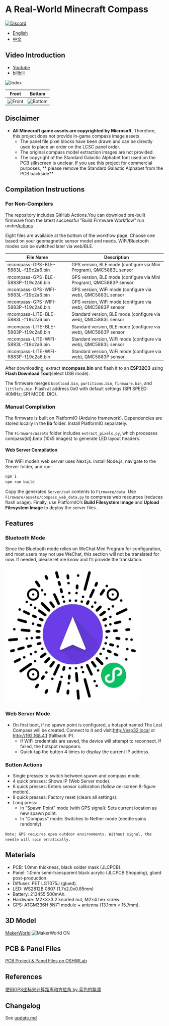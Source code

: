 # A Real-World Minecraft Compass

[![Discord](https://img.shields.io/badge/Discord-Join%20our%20community-5865F2?style=for-the-badge&logo=discord&logoColor=white)](https://discord.gg/PFBXxeKNFy)

- [English](README.md)
- [中文](README.zh-CN.md)


## Video Introduction 
* [Youtube](https://www.youtube.com/watch?v=OetinqewrzU)
* [bilibili](https://www.bilibili.com/video/BV1cfBzYnE2k/)


![Index](./Doc/public/MCompass.png)

Front|Bottom
-|-
![Front](./Doc/public/FrontPCB.png)|![Bottom](./Doc/public/BottomPCB.png)

## Disclaimer
* **All Minecraft game assets are copyrighted by Microsoft**, Therefore, this project does not provide in-game compass image assets.
    * The panel file pixel blocks have been drawn and can be directly used to place an order on the LCSC panel order.
    * The original compass model extraction images are not provided.
    * The copyright of the Standard Galactic Alphabet font used on the PCB silkscreen is unclear. If you use this project for commercial purposes, ** please remove the Standard Galactic Alphabet from the PCB backside**

## Compilation Instructions

### For Non-Compilers
The repository includes GitHub Actions.You can download pre-built firmware from the latest successful "Build Firmware Workflow" run under[Actions](https://github.com/chaosgoo/mcompass/actions)

Eight files are available at the bottom of the workflow page. Choose one based on your geomagnetic sensor model and needs. WiFi/Bluetooth modes can be switched later via web/BLE.

File Name|Description
-|-
mcompass-GPS-BLE-5883L-f19c2a6.bin | GPS version, BLE mode (configure via Mini Program), QMC5883L sensor
mcompass-GPS-BLE-5883P-f19c2a6.bin | GPS version, BLE mode (configure via Mini Program), QMC5883P sensor
mcompass-GPS-WIFI-5883L-f19c2a6.bin | GPS version, WiFi mode (configure via web), QMC5883L sensor
mcompass-GPS-WIFI-5883P-f19c2a6.bin | GPS version, WiFi mode (configure via web), QMC5883P sensor
mcompass-LITE-BLE-5883L-f19c2a6.bin | Standard version, BLE mode (configure via web), QMC5883L sensor
mcompass-LITE-BLE-5883P-f19c2a6.bin | Standard version, BLE mode (configure via web), QMC5883P sensor
mcompass-LITE-WIFI-5883L-f19c2a6.bin | Standard version, WiFi mode (configure via web), QMC5883L sensor
mcompass-LITE-WIFI-5883P-f19c2a6.bin | Standard version, WiFi mode (configure via web), QMC5883P sensor


After downloading, extract **mcompass.bin** and flash it to an **ESP32C3** using **Flash Download Tool**(select USB mode).

The firmware merges `bootload.bin`, `partitions.bin`, `firmware.bin`, and `littlefs.bin`. Flash at address 0x0 with default settings (SPI SPEED: 40MHz; SPI MODE: DIO).

### Manual Compilation
The firmware is built on PlatformIO (Arduino framework). Dependencies are stored locally in the **lib** folder. Install PlatformIO separately.

The `Firmware/assets` folder includes `extract_pixels.py`, which processes compass{id}.bmp (10x5 images) to generate LED layout headers.

#### Web Server Compilation
The WiFi mode’s web server uses Next.js. Install Node.js, navigate to the Server folder, and run:
```bash
npm i  
npm run build  
```

Copy the generated `Server/out` contents to `Firmware/data`. Use `Firmware/assets/compass_web_data.py` to compress web resources (reduces flash usage).
Finally, use PlatformIO’s **Build Filesystem Image** and **Upload Filesystem Image** to deploy the server files.

## Features

### Bluetooth Mode
Since the Bluetooth mode relies on WeChat Mini Program for configuration, and most users may not use WeChat, this section will not be translated for now. If needed, please let me know and I'll provide the translation.

![mini_program](./Doc/public/mini_program.jpg)

### Web Server Mode
* On first boot, if no spawn point is configured, a hotspot named The Lost Compass will be created. Connect to it and visit:http://esp32.local or http://192.168.4.1 (fallback IP).
    * If WiFi credentials are saved, the device will attempt to reconnect. If failed, the hotspot reappears.
    * Quick-tap the button 4 times to display the current IP address.

### Button Actions
* Single presses to switch between spawn and compass mode.
* 4 quick presses: Shows IP (Web Server mode).
* 6 quick presses: Enters sensor calibration (follow on-screen 8-figure motion).
* 8 quick presses: Factory reset (clears all settings).
* Long press:
    * In "Spawn Point" mode (with GPS signal): Sets current location as new spawn point.
    * In "Compass" mode: Switches to Nether mode (needle spins randomly).

`Note: GPS requires open outdoor environments. Without signal, the needle will spin erratically.`

## Materials
* PCB: 1.0mm thickness, black solder mask (JLCPCB).
* Panel: 1.0mm semi-transparent black acrylic (JLCPCB Shopping), glued post-production.
* Diffuser: PET LGT075J (glued).
* LED: WS2812B 0807 (1.7x2.0x0.85mm)
* Battery: 213455 500mAh.
* Hardware: M2×3×3.2 knurled nut, M2×4 hex screw.
* GPS: ATGM336H 5N71 module + antenna (13.1mm × 15.7mm).

## 3D Model
[MakerWorld](https://makerworld.com.cn/zh/models/667420#profileId-611642)
![MakerWorld CN](./Doc/public/makerworldcn.jpg)

## PCB & Panel Files
[PCB Project & Panel Files on OSHWLab](https://oshwlab.com/vjspdhpp/a-real-world-minecraft-compass) 

## References
[使用GPS坐标来计算距离和方位角 by 蓝色的飘漂](https://johnnyqian.net/blog/gps-locator.html)


## Changelog
See [update.md](./Doc/update.md)
